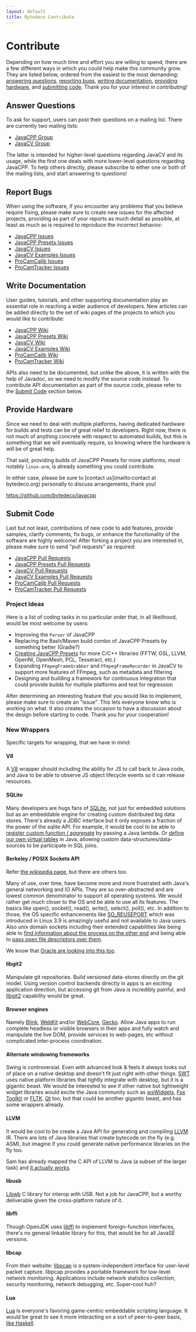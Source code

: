 ```yaml
---
layout: default
title: Bytedeco Contribute
---
```


Contribute
==========

Depending on how much time and effort you are willing to spend, there are a few different ways in which you could help make this community grow. They are listed below, ordered from the easiest to the most demanding: [answering questions](#answer-questions), [reporting bugs](#report-bugs), [writing documentation](#write-documentation), [providing hardware](#provide-hardware), and [submitting code](#submit-code). Thank you for your interest in contributing!

<a id="answer-questions"></a>
Answer Questions
----------------
To ask for support, users can post their questions on a mailing list. There are currently two mailing lists:

 * [JavaCPP Group](http://groups.google.com/group/javacpp-project)
 * [JavaCV Group](http://groups.google.com/group/javacv)

The latter is intended for higher-level questions regarding JavaCV and its usage, while the first one deals with more lower-level questions regarding JavaCPP. To help others directly, please subscribe to either one or both of the mailing lists, and start answering to questions!

<a id="report-bugs"></a>
Report Bugs
-----------
When using the software, if you encounter any problems that you believe require fixing, please make sure to create new issues for the affected projects, providing as part of your reports as much detail as possible, at least as much as is required to reproduce the incorrect behavior:

 * [JavaCPP Issues](https://github.com/bytedeco/javacpp/issues)
 * [JavaCPP Presets Issues](https://github.com/bytedeco/javacpp-presets/issues)
 * [JavaCV Issues](https://github.com/bytedeco/javacv/issues)
 * [JavaCV Examples Issues](https://github.com/bytedeco/javacv-examples/issues)
 * [ProCamCalib Issues](https://github.com/bytedeco/procamcalib/issues)
 * [ProCamTracker Issues](https://github.com/bytedeco/procamtracker/issues)

<a id="write-documentation"></a>
Write Documentation
-------------------
User guides, tutorials, and other supporting documentation play an essential role in reaching a wider audience of developers. New articles can be added directly to the set of wiki pages of the projects to which you would like to contribute:

 * [JavaCPP Wiki](https://github.com/bytedeco/javacpp/wiki)
 * [JavaCPP Presets Wiki](https://github.com/bytedeco/javacpp-presets/wiki)
 * [JavaCV Wiki](https://github.com/bytedeco/javacv/wiki)
 * [JavaCV Examples Wiki](https://github.com/bytedeco/javacv-examples/wiki)
 * [ProCamCalib Wiki](https://github.com/bytedeco/procamcalib/wiki)
 * [ProCamTracker Wiki](https://github.com/bytedeco/procamtracker/wiki)

APIs also need to be documented, but unlike the above, it is written with the help of Javadoc, so we need to modify the source code instead. To contribute API documentation as part of the source code, please refer to the [Submit Code](#submit-code) section below.

<a id="provide-hardware"></a>
Provide Hardware
----------------
Since we need to deal with multiple platforms, having dedicated hardware for builds and tests can be of great relief to developers. Right now, there is not much of anything concrete with respect to automated builds, but this is something that we will eventually require, so knowing where the hardware is will be of great help.

That said, providing builds of JavaCPP Presets for more platforms, most notably `linux-arm`, is already something you could contribute.

In either case, please be sure to [contact us](mailto:contact at bytedeco.org) personally to discuss arrangements, thank you!

https://github.com/bytedeco/javacpp

<a id="submit-code"></a>
Submit Code
-----------
Last but not least, contributions of new code to add features, provide samples, clarify comments, fix bugs, or enhance the functionality of the software are highly welcome! After forking a project you are interested in, please make sure to send "pull requests" as required:

 * [JavaCPP Pull Requests](https://github.com/bytedeco/javacpp/pulls)
 * [JavaCPP Presets Pull Requests](https://github.com/bytedeco/javacpp-presets/pulls)
 * [JavaCV Pull Requests](https://github.com/bytedeco/javacv/pulls)
 * [JavaCV Examples Pull Requests](https://github.com/bytedeco/javacv-examples/pulls)
 * [ProCamCalib Pull Requests](https://github.com/bytedeco/procamcalib/pulls)
 * [ProCamTracker Pull Requests](https://github.com/bytedeco/procamtracker/pulls)

### Project Ideas

Here is a list of coding tasks in no particular order that, in all likelihood, would be most welcome by users:

 * Improving the `Parser` of JavaCPP
 * Replacing the Bash/Maven build combo of JavaCPP Presets by something better (Gradle?)
 * [Creating JavaCPP Presets](https://github.com/bytedeco/javacpp-presets/wiki/Create-New-Presets) for more C/C++ libraries (FFTW, GSL, LLVM, OpenNI, OpenMesh, PCL, Tesseract, etc.)
 * Expanding `FFmpegFrameGrabber` and `FFmpegFrameRecorder` in JavaCV to support more features of FFmpeg, such as metadata and filtering
 * Designing and building a framework for continuous integration that could provide builds for multiple platforms and test for regression

After determining an interesting feature that you would like to implement, please make sure to create an "issue". This lets everyone know who is working on what. It also creates the occasion to have a discussion about the design before starting to code. Thank you for your cooperation!

<a id="new-wrappers"></a>
### New Wrappers

Specific targets for wrapping, that we have in mind:

#### V8

A [V8](https://developers.google.com/v8/get_started) wrapper should including the ability for JS to call back to Java code, and Java to be able to observe JS object lifecycle events so it can release resources.

#### SQLite

Many developers are hugs fans of [SQLite](http://www.sqlite.org/), not just for embedded solutions but as an embeddable engine for creating custom distributed big data stores. There's already a JDBC interface but it only exposes a fraction of the power of the sqlite API. For example, it would be cool to be able to [register custom function / aggregate](http://www.sqlite.org/c3ref/create_function.html) by passing a Java lambda. Or [define our own virtual tables](http://www.sqlite.org/vtab.html) in Java, allowing custom data-structures/data-sources to be participate in SQL joins.

#### Berkeley / POSIX Sockets API

Refer [the wikipedia page](http://en.wikipedia.org/wiki/Berkeley_sockets), but there are others too.

Many of use, over time, have become more and more frustrated with Java's general networking and IO APIs. They are so over-abstracted and are lowest common denominator to support all operating systems. We would rather get much closer to the OS and be able to use all its features. The basics like open(), socket(), read(), write(), select(), poll(), etc. In addition to those, the OS specific enhancements like [SO_REUSEPORT](http://freeprogrammersblog.vhex.net/post/linux-39-introdued-new-way-of-writing-socket-servers/2) which was introduced in Linux 3.9 is amazingly useful and not available to Java users. Also unix domain sockets including their extended capabilities like being able to [find information about the process on the other end](http://welz.org.za/notes/on-peer-cred.html) and being able to [pass open file descriptors over them](http://infohost.nmt.edu/~eweiss/222_book/222_book/0201433079/ch17lev1sec4.html).

We know that [Oracle are looking into this too](http://www.oracle.com/technetwork/java/jvmls2013nutter-2013526.pdf).

#### libgit2

Manipulate git repositories. Build versioned data-stores directly on the git model. Using version control backends directly in apps is an exciting application direction, but accessing git from Java is incredibly painful, and [libgit2](https://libgit2.github.com/) capability would be great.

#### Browser engines

Namely [Blink](http://www.chromium.org/blink/public-c-api), [WebKit](http://www.paulirish.com/2013/webkit-for-developers/) and/or [WebCore](http://en.wikipedia.org/wiki/WebKit#WebCore), [Gecko](https://wiki.mozilla.org/Gecko:Home_Page). Allow Java apps to run complete headless or visible browsers in their apps and fully watch and manipulate the live DOM, provide services to web-pages, etc without complicated inter-process coordination.

#### Alternate windowing frameworks

Swing is controversial. Even with advanced look & feels it always looks out of place on a native desktop and doesn't fit just right with other things. [SWT](http://www.eclipse.org/swt/) uses native platform libraries that tightly integrate with desktop, but it is a gigantic beast. We would be interested to see if other native but lightweight widget libraries would excite the Java community such as [wxWidgets](http://www.wxwidgets.org/), [Fox Toolkit](http://www.fox-toolkit.org/) or [FLTK](http://www.fltk.org/index.php).  [Qt](http://qt-project.org/) too, but that could be another gigantic beast, and has some wrappers already.

#### LLVM

It would be cool to be create a Java API for generating and compiling [LLVM](http://llvm.org/) IR. There are lots of Java libraries that create bytecode on the fly (e.g. ASM), but imagine if you could generate native performance libraries on the fly too.

Sam has already mapped the C API of LLVM to Java (a subset of the larger task) and [it actually works](https://github.com/bytedeco/javacpp-presets/tree/master/llvm).

#### libusb

[Libwb](http://www.libusb.org/) C library for interop with USB. Not a job for JavaCPP, but a worthy deliverable given the cross-platform nature of it.

#### libffi

Though OpenJDK uses [libffi](https://sourceware.org/libffi/) to implement foreign-function interfaces, there's no general linkable library for this, that would be for all JavaSE versions.

#### libcap

From their website: [libpcap](http://sourceforge.net/projects/libpcap/) is a system-independent interface for user-level packet capture. libpcap provides a portable framework for low-level network monitoring. Applications include network statistics collection, security monitoring, network debugging, etc. Super-cool huh?

#### Lua

[Lua](http://www.lua.org/) is everyone's favoring game-centric embeddable scripting language.  It would be great to see it more interacting on a sort of peer-to-peer basis, [like Haskell](http://stackoverflow.com/a/10370902/523744).
    
